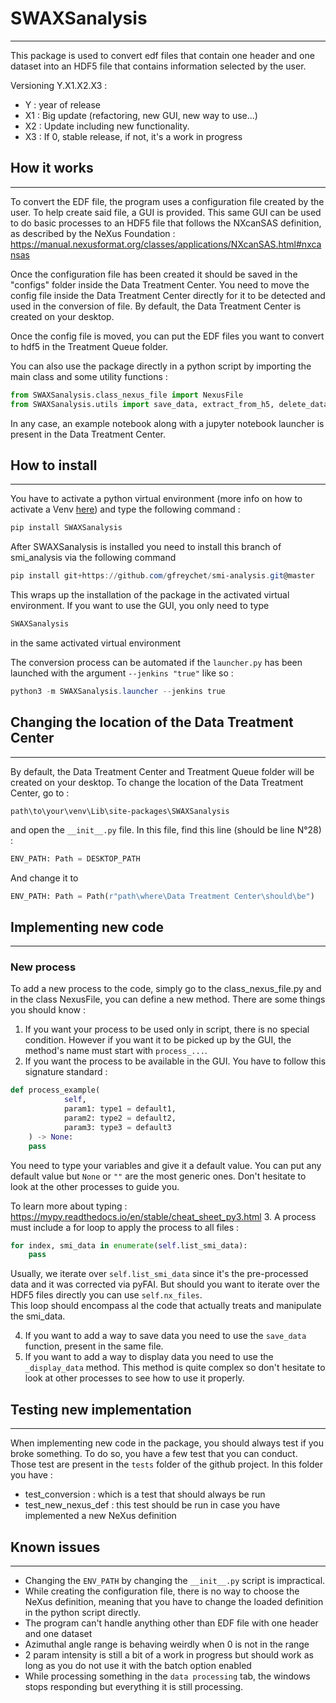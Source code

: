 # SWAXSanalysis
___
This package is used to convert edf files that contain one header and one dataset into an HDF5 file that contains 
information selected by the user.

Versioning Y.X1.X2.X3 :
- Y : year of release
- X1 : Big update (refactoring, new GUI, new way to use...)
- X2 : Update including new functionality.
- X3 : If 0, stable release, if not, it's a work in progress

## How it works
___
To convert the EDF file, the program uses a configuration file created by the user. To help create said file, a GUI 
is provided. This same GUI can be used to do basic processes to an HDF5 file that follows the NXcanSAS definition, 
as described by the NeXus Foundation : https://manual.nexusformat.org/classes/applications/NXcanSAS.html#nxcansas 

Once the configuration file has been created it should be saved in the "configs" folder inside the Data Treatment 
Center. You need to move the config file inside the Data Treatment Center directly for it to be detected and used in 
the conversion of file. By default, the Data Treatment Center is created on your desktop.

Once the config file is moved, you can put the EDF files you want to convert to hdf5 in the Treatment Queue folder.

You can also use the package directly in a python script by importing the main class and some utility functions :
```python
from SWAXSanalysis.class_nexus_file import NexusFile
from SWAXSanalysis.utils import save_data, extract_from_h5, delete_data
```

In any case, an example notebook along with a jupyter notebook launcher is present in the Data Treatment Center.
## How to install
___
You have to activate a python virtual environment (more info on how to activate a Venv 
[here](https://docs.python.org/3/library/venv.html)) and type the following command :
```PowerShell
pip install SWAXSanalysis
```
After SWAXSanalysis is installed you need to install this branch of smi_analysis via the following command
```PowerShell
pip install git+https://github.com/gfreychet/smi-analysis.git@master
```
This wraps up the installation of the package in the activated virtual environment. If you want to use the GUI, you 
only need to type
```PowerShell
SWAXSanalysis
```
in the same activated virtual environment

The conversion process can be automated if the `launcher.py` has been launched with the argument `--jenkins "true"` like so :
```PowerShell
python3 -m SWAXSanalysis.launcher --jenkins true 
```

## Changing the location of the Data Treatment Center
___
By default, the Data Treatment Center and Treatment Queue folder will be created on your desktop. To change the 
location of the Data Treatment Center, go to :
```
path\to\your\venv\Lib\site-packages\SWAXSanalysis
 ```
and open the `__init__.py` file. In this file, find this line (should be line N°28) :
```python
ENV_PATH: Path = DESKTOP_PATH
```
And change it to
```python
ENV_PATH: Path = Path(r"path\where\Data Treatment Center\should\be")
```

## Implementing new code
___
### New process
To add a new process to the code, simply go to the class_nexus_file.py and in the class NexusFile, you can define a 
new method. There are some things you should know :
1. If you want your process to be used only in script, there is no special condition. However if you want it to be 
   picked up by the GUI, the method's name must start with `process_...`.
2. If you want the process to be available in the GUI. You have to follow this signature standard :
```python
def process_example(
            self,
            param1: type1 = default1,
            param2: type2 = default2,
            param3: type3 = default3
    ) -> None:
    pass
```
You need to type your variables and give it a default value. You can put any default value but `None` or `""` are 
the most generic ones. Don't hesitate to look at the other processes to guide you.

To learn more about typing :\
https://mypy.readthedocs.io/en/stable/cheat_sheet_py3.html
3. A process must include a for loop to apply the process to all files :
```python
for index, smi_data in enumerate(self.list_smi_data):
    pass
```
Usually, we iterate over `self.list_smi_data` since it's the pre-processed data and it was corrected via pyFAI. But 
should you want to iterate over the HDF5 files directly you can use `self.nx_files`.\
This loop should encompass al the code that actually treats and manipulate the smi_data.

4. If you want to add a way to save data you need to use the `save_data` function, present in the same file.
5. If you want to add a way to display data you need to use the `_display_data` method. This method is quite complex 
   so don't hesitate to look at other processes to see how to use it properly.

## Testing new implementation
___
When implementing new code in the package, you should always test if you broke something. To do so, you have a few 
test that you can conduct. Those test are present in the `tests` folder of the github project. In this folder you have :
- test_conversion : which is a test that should always be run
- test_new_nexus_def : this test should be run in case you have implemented a new NeXus definition 

## Known issues
___
- Changing the `ENV_PATH` by changing the `__init__.py` script is impractical.
- While creating the configuration file, there is no way to choose the NeXus definition, meaning that you have to 
  change the loaded definition in the python script directly.
- The program can't handle anything other than EDF file with one header and one dataset
- Azimuthal angle range is behaving weirdly when 0 is not in the range
- 2 param intensity is still a bit of a work in progress but should work as long as you do not use it with the batch 
  option enabled
- While processing something in the `data processing` tab, the windows stops responding but everything it is still 
  processing.